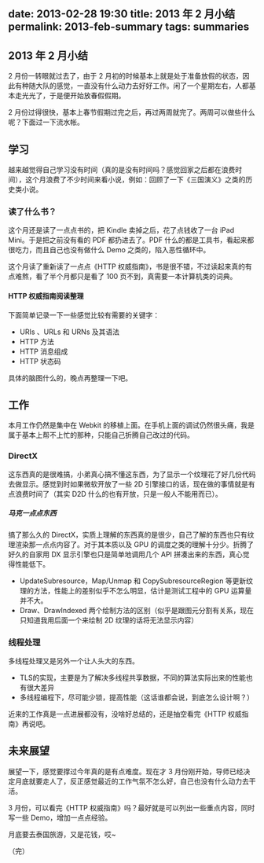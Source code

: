date: 2013-02-28 19:30
title: 2013 年 2 月小结
permalink: 2013-feb-summary
tags: summaries
---

2013 年 2 月小结
------------
2 月份一转眼就过去了，由于 2 月初的时候基本上就是处于准备放假的状态，因此有种随大队的感觉，一直没有什么动力去好好工作。闲了一个星期左右，人都基本走光光了，于是便开始放春假假期。

2 月份过得很快，基本上春节假期过完之后，再过两周就完了。两周可以做些什么呢？下面过一下流水帐。

## 学习
越来越觉得自己学习没有时间（真的是没有时间吗？感觉回家之后都在浪费时间），这个月浪费了不少时间来看小说，例如：回顾了一下《三国演义》之类的历史类小说。

### 读了什么书？
这个月还是读了一点点书的，把 Kindle 卖掉之后，花了点钱收了一台 iPad Mini。于是把之前没有看的 PDF 都扔进去了。PDF 什么的都是工具书，看起来都很吃力，而且自己也没有做什么 Demo 之类的，陷入恶性循环中。

这个月读了重新读了一点点《HTTP 权威指南》，书是很不错，不过读起来真的有点难熬，看了半个月都只是看了 100 页不到，真需要一本计算机类的词典。

#### HTTP 权威指南阅读整理
下面简单记录一下一些感觉比较有需要的关键字：

* URIs 、URLs 和 URNs 及其语法
* HTTP 方法
* HTTP 消息组成
* HTTP 状态码

具体的脑图什么的，晚点再整理一下吧。

## 工作
本月工作仍然是集中在 Webkit 的移植上面。在手机上面的调试仍然很头痛，我是属于基本上帮不上忙的那种，只能自己折腾自己改过的代码。

### DirectX
这东西真的是很难搞，小弟真心搞不懂这东西，为了显示一个纹理花了好几份代码去做显示。感觉到时如果微软开放了一些 2D 引擎接口的话，现在做的事情就是有点浪费时间了（其实 D2D 什么的也有开放，只是一般人不能用而已）。

##### 马克一点点东西
搞了那么久的 DirectX，实质上理解的东西真的是很少，自己了解的东西也只有纹理渲染那一点点内容了。对于其本质以及 GPU 的调度之类的理解十分少。折腾了好久的自家用 DX 显示引擎也只是简单地调用几个 API 拼凑出来的东西，真心觉得性能低下。

* UpdateSubresource，Map/Unmap 和 CopySubresourceRegion 等更新纹理的方法，性能上的差别似乎不怎么明显，估计是测试工程中的 GPU 运算量并不大。
* Draw、DrawIndexed 两个绘制方法的区别（似乎是跟图元分割有关系，现在只知道我用后面一个来绘制 2D 纹理的话将无法显示内容）

### 线程处理
多线程处理又是另外一个让人头大的东西。

* TLS的实现，主要是为了解决多线程共享数据，不同的算法实际出来的性能也有很大差异
* 多线程编程下，尽可能少锁，提高性能（这话谁都会说，到底怎么设计啊？）

近来的工作真是一点进展都没有，没啥好总结的，还是抽空看完《HTTP 权威指南》再说吧。

## 未来展望
展望一下，感觉要撑过今年真的是有点难度。现在才 3 月份刚开始，导师已经决定月底就要走人了，反正感觉最近的工作气氛不怎么好，自己也没有什么动力去干活。

3 月份，可以看完《HTTP 权威指南》吗？最好就是可以列出一些重点内容，同时写一些 Demo，增加一点点经验。

月底要去泰国旅游，又是花钱，哎~

（完）